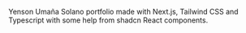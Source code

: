 Yenson Umaña Solano portfolio made with Next.js, Tailwind CSS and Typescript with some help from shadcn React components.
